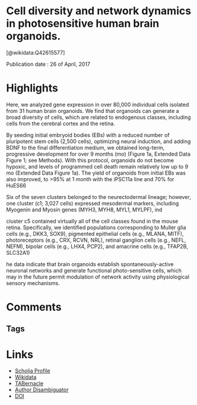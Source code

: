 
Cell diversity and network dynamics in photosensitive human brain organoids.
============================================================================
  
  [@wikidata:Q42615577]  
  
Publication date : 26 of April, 2017  

# Highlights

Here, we analyzed gene expression in over 80,000 individual cells isolated from 31 human brain organoids. We find that organoids can generate a broad diversity of cells, which are related to endogenous classes, including cells from the cerebral cortex and the retina.

By seeding initial embryoid bodies (EBs) with a reduced number of pluripotent stem cells (2,500 cells), optimizing neural induction, and adding BDNF to the final differentiation medium, we obtained long-term, progressive development for over 9 months (mo) (Figure 1a, Extended Data Figure 1; see Methods). With this protocol, organoids do not become hypoxic, and levels of programmed cell death remain relatively low up to 9 mo (Extended Data Figure 1a). The yield of organoids from initial EBs was also improved, to >95% at 1 month with the iPSC11a line and 70% for HuES66

Six of the seven clusters belonged to the neurectodermal lineage; however, one cluster (c1; 3,027 cells) expressed mesodermal markers, including Myogenin and Myosin genes (MYH3, MYH8, MYL1, MYLPF), ind

 cluster c5 contained virtually all of the cell classes found in the mouse retina. Specifically, we identified populations corresponding to Muller glia cells (e.g., DKK3, SOX9), pigmented epithelial cells (e.g., MLANA, MITF), photoreceptors (e.g., CRX, RCVN, NRL), retinal ganglion cells (e.g., NEFL, NEFM), bipolar cells (e.g., LHX4, PCP2), and amacrine cells (e.g., TFAP2B, SLC32A1)

 he data indicate that brain organoids establish spontaneously-active neuronal networks and generate functional photo-sensitive cells, which may in the future permit modulation of network activity using physiological sensory mechanisms.
# Comments

## Tags

# Links
  
 * [Scholia Profile](https://scholia.toolforge.org/work/Q42615577)  
 * [Wikidata](https://www.wikidata.org/wiki/Q42615577)  
 * [TABernacle](https://tabernacle.toolforge.org/?#/tab/manual/Q42615577/P921%3BP4510)  
 * [Author Disambiguator](https://author-disambiguator.toolforge.org/work_item_oauth.php?id=Q42615577&batch_id=&match=1&author_list_id=&doit=Get+author+links+for+work)  
 * [DOI](https://doi.org/10.1038/NATURE22047)  
